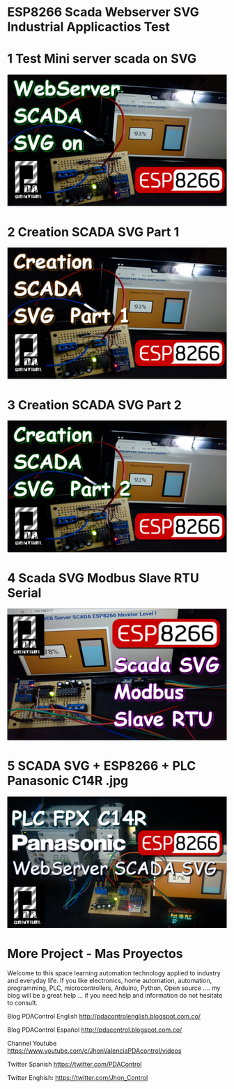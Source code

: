 
# ESP8266 Scada Webserver SVG Industrial Applicactios Test

# 1 Test Mini server scada on SVG
![Portada](https://github.com/JhonControl/ESP8266-Web-Server-Scada-SVG/blob/master/ESP8266%20Web%20Server%20Scada%20SVG/1.%20ESP8266%20Webserver%20SVG%20Scada%20Random%20Batery/web%20server%20scada%20SVG%20ESP8266%20mini%20.jpg)

# 2 Creation SCADA SVG Part 1 
![Portada](https://github.com/JhonControl/ESP8266-Web-Server-Scada-SVG/blob/master/ESP8266%20Web%20Server%20Scada%20SVG/2.%20Create%20Webserver%20SVG%20Scada/Creacion%20SVG%20Scada%20part%201%20mini.jpg)

# 3 Creation SCADA SVG Part 2
![Portada](https://github.com/JhonControl/ESP8266-Web-Server-Scada-SVG/blob/master/ESP8266%20Web%20Server%20Scada%20SVG/2.%20Create%20Webserver%20SVG%20Scada/Creacion%20SVG%20Scada%20part%202%20mini.jpg)

# 4 Scada SVG Modbus Slave RTU Serial
![Portada](https://github.com/JhonControl/ESP8266-Web-Server-Scada-SVG/blob/master/ESP8266%20Web%20Server%20Scada%20SVG/3.%20ESP8266%20Webserver%20SVG%20Scada%20Modbus%20RTU/ESP8266%20WEBSERVER%20SCADA%20MODBUS%20RTU%20mini.jpg)

# 5 SCADA SVG + ESP8266 + PLC Panasonic C14R .jpg
![Portada](https://github.com/JhonControl/ESP8266-Web-Server-Scada-SVG/blob/master/ESP8266%20Web%20Server%20Scada%20SVG/4.%20ESP8266%20Webserver%20SVG%20Scada%20Display%20%20PLC%20Panasonic/PLC%20Panasonic%20modbuis%20ESP8266.jpg)

# More Project - Mas Proyectos

Welcome to this space learning automation technology applied to industry and  everyday life.
If you like electronics, home automation, automation, programming, PLC, microcontrollers, 
Arduino, Python, Open source .... my blog will be a great help ... 
if you need help and information do not hesitate to consult.

Blog PDAControl English   http://pdacontrolenglish.blogspot.com.co/   

Blog PDAControl Español   http://pdacontrol.blogspot.com.co/

Channel  Youtube          https://www.youtube.com/c/JhonValenciaPDAcontrol/videos  
  
Twitter Spanish           https://twitter.com/PDAControl

Twitter Enghish:          https://twitter.com/Jhon_Control

